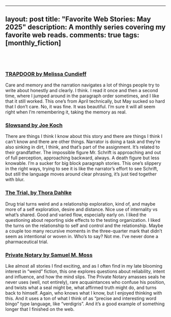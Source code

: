 
---
layout: post
title: "Favorite Web Stories: May 2025"
description: A monthly series covering my favorite web reads.
comments: true
tags: [monthly_fiction]
---
<br>
<br>
<h3><a href="https://thediagram.com/25_1/cundieff.html">TRAPDOOR by Melissa Cundieff</a></h3>
Care and memory and the narration navigates a lot of things people try to write about honestly and clearly. I think. I read it once and then a second time, where I jumped around in the paragraph order sometimes, and I like that it still worked. This one’s from April technically, but May sucked so hard that I don’t care. No, it was fine. It was beautiful. I’m sure it will all seem right when I’m remembering it, taking the memory as real.

<h3><a href="https://www.ergot.press/authors/Joe_Koch/Slowsand">Slowsand by Joe Koch</a></h3>
There are things I think I know about this story and there are things I think I can’t know and there are other things. Narrator is doing a task and they’re also sinking in dirt, I think, and that’s part of the assignment. It’s related to their grandfather. The impossible figure Mr. Schrift is approaching and out of full perception, approaching backward, always. A death figure but less knowable. I’m a sucker for big block paragraph stories. This one’s slippery in the right ways, trying to see it is like the narrator’s effort to see Schrift, but still the language moves around clear phrasing, it’s just tied together with blur. 

<h3><a href="https://www.barrelhousemag.com/online-lit/the-trial-by-thora-dahlke">The Trial, by Thora Dahlke</a></h3>
Drug trial turns weird and a relationship exploration, kind of, and maybe more of a self exploration, desire and distance. Nice use of internality vs what’s shared. Good and varied flow, especially early on. I liked the questioning about reporting side effects to the testing organization. I liked the turns on the relationship to self and control and the relationship. Maybe a couple too many recursive moments in the three-quarter mark that didn’t seem as intentional or woven in. Who’s to say? Not me. I’ve never done a pharmaceutical trial.

<h3><a href="https://www.seizethepress.com/2025/03/29/private-notary-stp12/">Private Notary by Samuel M. Moss</a></h3>
Like almost all stories I find exciting, and as I often find in my late blooming interest in “weird” fiction, this one explores questions about reliability, intent and influence, and how the mind slips. The Private Notary amasses seals he never uses (well, not entirely), rare acquaintances who confuse his position, and twists what a seal might be, what affirmed truth might do, and turns back to himself. Again, who knows what I know, but I enjoyed thinking with this. And it uses a ton of what I think of as “precise and interesting word bingo” type language, like “verdigris”. And it’s a good example of something longer that I finished on the web. 
